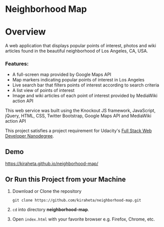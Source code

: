 # Neighborhood Map

# Overview
A web application that displays popular points of interest, photos and wiki articles found
in the beautiful neighborhood of Los Angeles, CA, USA.

### Features:

* A full-screen map provided by Google Maps API
* Map markers indicating popular points of interest in Los Angeles
* Live search bar that filters points of interest according to search criteria
* A list view of points of interest
* Image and wiki articles of each point of interest provided by MediaWiki action API


This web service was built using the Knockout JS
framework, JavaScript, jQuery, HTML, CSS, Twitter Bootstrap, Google Maps API and
MediaWiki action API

This project satisfies a project requirement for Udacity's [Full Stack Web Developer Nanodegree](https://www.udacity.com/course/full-stack-web-developer-nanodegree--nd004).

## Demo

https://kiraheta.github.io/neighborhood-map/

## Or Run this Project from your Machine

1. Download or Clone the repository

   ```git clone https://github.com/kiraheta/neighborhood-map.git```

2. ```cd``` into directory **neighborhood-map**.

3. Open ```index.html``` with your favorite browser e.g. Firefox, Chrome, etc.
